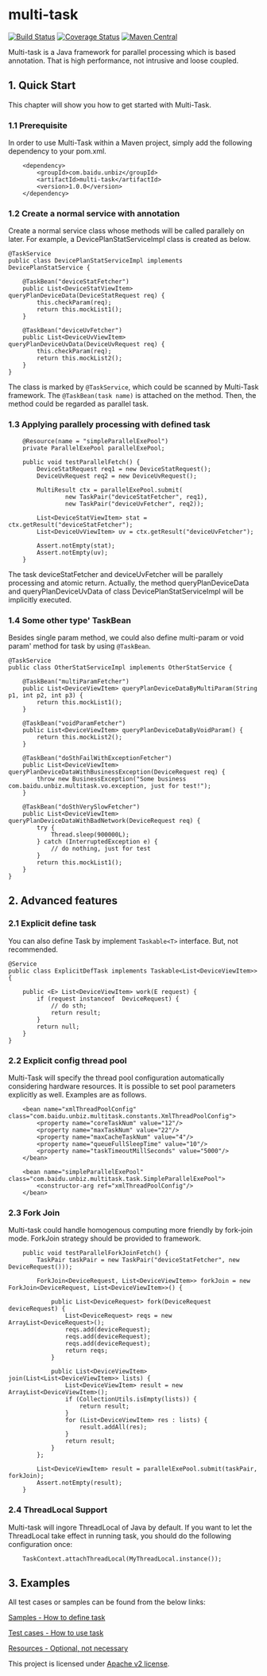 # multi-task
[![Build Status](https://travis-ci.org/wangchongjie/multi-task.svg?branch=master)](https://travis-ci.org/wangchongjie/multi-task)
[![Coverage Status](https://coveralls.io/repos/github/wangchongjie/multi-task/badge.svg?branch=master)](https://coveralls.io/github/wangchongjie/multi-task?branch=master)
[![Maven Central](https://maven-badges.herokuapp.com/maven-central/com.baidu.unbiz/multi-task/badge.svg)](http://search.maven.org/#search%7Cgav%7C1%7Cg%3A%22com.baidu.unbiz%22%20AND%20a%3A%22multi-task%22)

Multi-task is a Java framework for parallel processing which is based annotation. That is high performance, not intrusive and loose coupled.

## 1. Quick Start
This chapter will show you how to get started with Multi-Task.

### 1.1 Prerequisite
In order to use Multi-Task within a Maven project, simply add the following dependency to your pom.xml. 
```
	<dependency>
    	<groupId>com.baidu.unbiz</groupId>
    	<artifactId>multi-task</artifactId>
    	<version>1.0.0</version>
	</dependency>
```

### 1.2 Create a normal service with annotation
Create a normal service class whose methods will be called parallely on later. For example, a DevicePlanStatServiceImpl class is created as below.
```
@TaskService
public class DevicePlanStatServiceImpl implements DevicePlanStatService {
    
    @TaskBean("deviceStatFetcher")
    public List<DeviceStatViewItem> queryPlanDeviceData(DeviceStatRequest req) {
        this.checkParam(req);
        return this.mockList1();
    }

    @TaskBean("deviceUvFetcher")
    public List<DeviceUvViewItem> queryPlanDeviceUvData(DeviceUvRequest req) {
        this.checkParam(req);
        return this.mockList2();
    }
}
```
The class is marked by `@TaskService`, which could be scanned by Multi-Task framework. The `@TaskBean(task name)` is attached on the method. Then, the method could be regarded as parallel task. 

### 1.3 Applying parallely processing with defined task
```
    @Resource(name = "simpleParallelExePool")
    private ParallelExePool parallelExePool;

    public void testParallelFetch() {
        DeviceStatRequest req1 = new DeviceStatRequest();
        DeviceUvRequest req2 = new DeviceUvRequest();

        MultiResult ctx = parallelExePool.submit(
                new TaskPair("deviceStatFetcher", req1),
                new TaskPair("deviceUvFetcher", req2));

        List<DeviceStatViewItem> stat = ctx.getResult("deviceStatFetcher");
        List<DeviceUvViewItem> uv = ctx.getResult("deviceUvFetcher");

        Assert.notEmpty(stat);
        Assert.notEmpty(uv);
    }
```
The task deviceStatFetcher and deviceUvFetcher will be parallely processing and atomic return. Actually, the method queryPlanDeviceData and queryPlanDeviceUvData of class DevicePlanStatServiceImpl will be implicitly executed.

### 1.4 Some other type' TaskBean
Besides single param method, we could also define multi-param or void param' method for task by using `@TaskBean`.
```
@TaskService
public class OtherStatServiceImpl implements OtherStatService {
   
    @TaskBean("multiParamFetcher")
    public List<DeviceViewItem> queryPlanDeviceDataByMultiParam(String p1, int p2, int p3) {
        return this.mockList1();
    }

    @TaskBean("voidParamFetcher")
    public List<DeviceViewItem> queryPlanDeviceDataByVoidParam() {
        return this.mockList2();
    }
    
    @TaskBean("doSthFailWithExceptionFetcher")
    public List<DeviceViewItem> queryPlanDeviceDataWithBusinessException(DeviceRequest req) {
        throw new BusinessException("Some business com.baidu.unbiz.multitask.vo.exception, just for test!");
    }
    
    @TaskBean("doSthVerySlowFetcher")
    public List<DeviceViewItem> queryPlanDeviceDataWithBadNetwork(DeviceRequest req) {
        try {
            Thread.sleep(900000L);
        } catch (InterruptedException e) {
            // do nothing, just for test
        }
        return this.mockList1();
    }
}
```

## 2. Advanced features
### 2.1 Explicit define task
You can also define Task by implement `Taskable<T>` interface. But, not recommended.
```
@Service
public class ExplicitDefTask implements Taskable<List<DeviceViewItem>> {

    public <E> List<DeviceViewItem> work(E request) {
        if (request instanceof  DeviceRequest) {
            // do sth;
            return result;
        }
        return null;
    }
}
```

### 2.2 Explicit config thread pool
Multi-Task will specify the thread pool configuration automatically considering hardware resources. It is possible to set pool parameters explicitly as well. Examples are as follows.
```
    <bean name="xmlThreadPoolConfig" class="com.baidu.unbiz.multitask.constants.XmlThreadPoolConfig">
        <property name="coreTaskNum" value="12"/>
        <property name="maxTaskNum" value="22"/>
        <property name="maxCacheTaskNum" value="4"/>
        <property name="queueFullSleepTime" value="10"/>
        <property name="taskTimeoutMillSeconds" value="5000"/>
    </bean>

    <bean name="simpleParallelExePool" class="com.baidu.unbiz.multitask.task.SimpleParallelExePool">
        <constructor-arg ref="xmlThreadPoolConfig"/>
    </bean>
```

### 2.3 Fork Join
Multi-task could handle homogenous computing more friendly by fork-join mode. ForkJoin strategy should be provided to framework.
```
    public void testParallelForkJoinFetch() {
        TaskPair taskPair = new TaskPair("deviceStatFetcher", new DeviceRequest()));

        ForkJoin<DeviceRequest, List<DeviceViewItem>> forkJoin = new ForkJoin<DeviceRequest, List<DeviceViewItem>>() {

            public List<DeviceRequest> fork(DeviceRequest deviceRequest) {
                List<DeviceRequest> reqs = new ArrayList<DeviceRequest>();
                reqs.add(deviceRequest);
                reqs.add(deviceRequest);
                reqs.add(deviceRequest);
                return reqs;
            }

            public List<DeviceViewItem> join(List<List<DeviceViewItem>> lists) {
                List<DeviceViewItem> result = new ArrayList<DeviceViewItem>();
                if (CollectionUtils.isEmpty(lists)) {
                    return result;
                }
                for (List<DeviceViewItem> res : lists) {
                    result.addAll(res);
                }
                return result;
            }
        };

        List<DeviceViewItem> result = parallelExePool.submit(taskPair, forkJoin);
        Assert.notEmpty(result);
    }
```

### 2.4 ThreadLocal Support
Multi-task will ingore ThreadLocal of Java by default. If you want to let the ThreadLocal take effect in running task, you should do the following configuration once:
```
    TaskContext.attachThreadLocal(MyThreadLocal.instance());
```    
    
## 3. Examples
All test cases or samples can be found from the below links:

[Samples - How to define task](https://github.com/wangchongjie/multi-task/tree/master/src/test/java/com/baidu/unbiz/multitask/service)

[Test cases - How to use task](https://github.com/wangchongjie/multi-task/tree/master/src/test/java/com/baidu/unbiz/multitask/demo/test)

[Resources - Optional, not necessary](https://github.com/wangchongjie/multi-task/tree/master/src/test/resources)

This project is licensed under [Apache v2 license](http://www.apache.org/licenses/LICENSE-2.0.txt).
